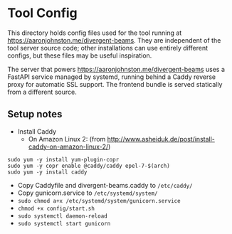 # Tool Config

This directory holds config files used for the tool running at https://aaronjohnston.me/divergent-beams. They are independent of the tool server source code; other installations can use entirely different configs, but these files may be useful inspiration.

The server that powers https://aaronjohnston.me/divergent-beams uses a FastAPI service managed by systemd, running behind a Caddy reverse proxy for automatic SSL support. The frontend bundle is served statically from a different source.

## Setup notes

- Install Caddy
  - On Amazon Linux 2: (from http://www.asheiduk.de/post/install-caddy-on-amazon-linux-2/)

```
sudo yum -y install yum-plugin-copr
sudo yum -y copr enable @caddy/caddy epel-7-$(arch)
sudo yum -y install caddy
```

- Copy Caddyfile and divergent-beams.caddy to `/etc/caddy/`
- Copy gunicorn.service to `/etc/systemd/system/`
- `sudo chmod a+x /etc/systemd/system/gunicorn.service`
- `chmod +x config/start.sh`
- `sudo systemctl daemon-reload`
- `sudo systemctl start gunicorn`

